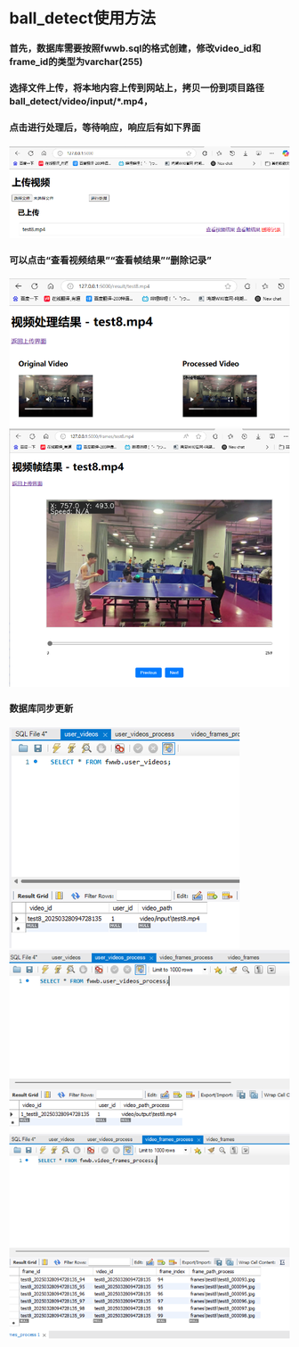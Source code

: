 # ball_detect使用方法
### 首先，数据库需要按照fwwb.sql的格式创建，修改video_id和frame_id的类型为varchar(255)
###
### 选择文件上传，将本地内容上传到网站上，拷贝一份到项目路径ball_detect/video/input/*.mp4，

### 点击进行处理后，等待响应，响应后有如下界面
###
![home.png](demo/upload.png)
###
### 可以点击“查看视频结果”“查看帧结果”“删除记录”
###
![result.png](demo/result.png)
![frame.png](demo/frame.png)
###
### 数据库同步更新
###
![sql1.png](demo/sql1.png)
![sql2.png](demo/sql2.png)
![sql3.png](demo/sql3.png)

